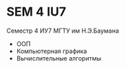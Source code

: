 # SEM 4 IU7

Семестр 4 ИУ7 МГТУ им Н.Э.Баумана

- ООП 
- Компьютерная графика
- Вычислительные алгоритмы 
